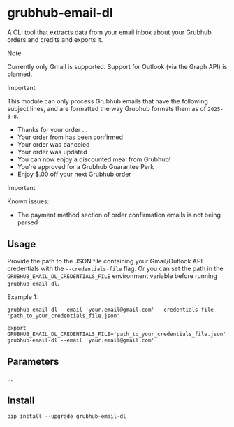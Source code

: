 # grubhub-email-dl
A CLI tool that extracts data from your email inbox about your Grubhub orders and credits and exports it.

> [!NOTE]
> Currently only Gmail is supported. Support for Outlook (via the Graph API) is planned.

> [!IMPORTANT]
> This module can only process Grubhub emails that have the following subject lines, and are formatted the way Grubhub formats them as of ``2025-3-8``.
>   - Thanks for your <Restaurant> order ...
>   - Your order from <Restaurant> has been confirmed
>   - Your order was canceled
>   - Your order was updated
>   - You can now enjoy a discounted meal from Grubhub!
>   - You're approved for a Grubhub Guarantee Perk
>   - Enjoy $<N>.00 off your next Grubhub order

> [!IMPORTANT]
> Known issues:
> - The payment method section of order confirmation emails is not being parsed

## Usage
Provide the path to the JSON file containing your Gmail/Outlook API credentials with the `--credentials-file` flag. Or you can set the path in the `GRUBHUB_EMAIL_DL_CREDENTIALS_FILE` environment variable before running `grubhub-email-dl`.

Example 1:
```console
grubhub-email-dl --email 'your.email@gmail.com' --credentials-file 'path_to_your_credentials_file.json'
```
```console
export GRUBHUB_EMAIL_DL_CREDENTIALS_FILE='path_to_your_credentials_file.json' grubhub-email-dl --email 'your.email@gmail.com'
```

## Parameters
...

## Install
```
pip install --upgrade grubhub-email-dl
```
